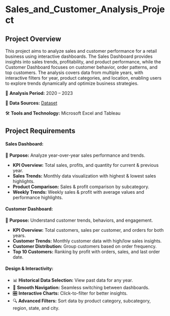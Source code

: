 # Sales_and_Customer_Analysis_Project

## **Project Overview**
This project aims to analyze sales and customer performance for a retail business using interactive dashboards. The Sales Dashboard provides insights into sales trends, profitability, and product performance, while the Customer Dashboard focuses on customer behavior, order patterns, and top customers. The analysis covers data from multiple years, with interactive filters for year, product categories, and location, enabling users to explore trends dynamically and optimize business strategies.

📅 **Analysis Period:** 2020 – 2023

📂 **Data Sources:** [Dataset](https://github.com/Premith96/Sales_and_Customer_Insights_Project/tree/main/Dataset)

🛠️ **Tools and Technology:** Microsoft Excel and Tableau

## **Project Requirements**  

#### **Sales Dashboard:**
📌 **Purpose:** Analyze year-over-year sales performance and trends.  
- **KPI Overview:** Total sales, profits, and quantity for current & previous year.  
- **Sales Trends:** Monthly data visualization with highest & lowest sales highlights.  
- **Product Comparison:** Sales & profit comparison by subcategory.  
- **Weekly Trends:** Weekly sales & profit with average values and performance highlights.  

#### **Customer Dashboard:**  
📌 **Purpose:** Understand customer trends, behaviors, and engagement.  
- **KPI Overview:** Total customers, sales per customer, and orders for both years.  
- **Customer Trends:** Monthly customer data with high/low sales insights.  
- **Customer Distribution:** Group customers based on order frequency.  
- **Top 10 Customers:** Ranking by profit with orders, sales, and last order date.  

#### **Design & Interactivity:**  
- 📊 **Historical Data Selection:** View past data for any year.  
- 🔄 **Smooth Navigation:** Seamless switching between dashboards.  
- 🎛 **Interactive Charts:** Click-to-filter for better insights.  
- 🔍 **Advanced Filters:** Sort data by product category, subcategory, region, state, and city.  

